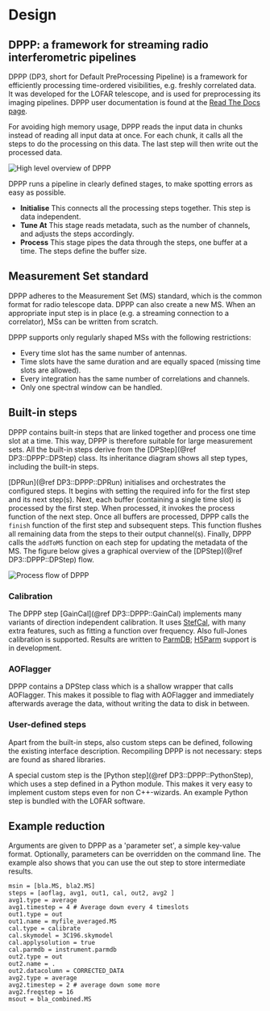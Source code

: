 # Design

## DPPP: a framework for streaming radio interferometric pipelines
DPPP (DP3, short for Default PreProcessing Pipeline) is a framework
for efficiently processing time-ordered visibilities,
e.g. freshly correlated data. It was developed for the LOFAR
telescope, and is used for preprocessing its imaging pipelines.
DPPP user documentation is found at the [Read The Docs page](../index.html).

For avoiding high memory usage, DPPP reads the input data in chunks instead of reading all input data at once. 
For each chunk, it calls all the steps to do the processing on this data. The last step will then
write out the processed data.

![High level overview of DPPP](doxygen/images/diagram.png)

DPPP runs a pipeline in clearly defined stages, to make spotting
errors as easy as possible.
* **Initialise** This connects all the processing steps together. This step is data independent.
* **Tune At** This stage reads metadata, such as the number of channels, and adjusts the steps accordingly.
* **Process** This stage pipes the data through the steps, one buffer at a time. The steps define the buffer size.

## Measurement Set standard
DPPP adheres to the Measurement Set (MS) standard, which is the common format for radio telescope data. DPPP can
also create a new MS. When an appropriate input step is in
place (e.g. a streaming connection to a correlator), MSs can
be written from scratch.

DPPP supports only regularly shaped MSs with the following restrictions:
- Every time slot has the same number of antennas.
- Time slots have the same duration and are equally spaced (missing time slots are allowed).
- Every integration has the same number of correlations and channels.
- Only one spectral window can be handled.

## Built-in steps
DPPP contains built-in steps that are linked together and process one time slot at a time. This way, DPPP is therefore suitable for large measurement sets.
All the built-in steps derive from the [DPStep](@ref DP3::DPPP::DPStep) class. 
Its inheritance diagram shows all step types, including the built-in steps.

[DPRun](@ref DP3::DPPP::DPRun) initialises and orchestrates the configured steps.
It begins with setting the required info for the first step and its next step(s).
Next, each buffer (containing a single time slot) is processed by the first step.
When processed, it invokes the process function of the next step.
Once all buffers are processed, DPPP calls the `finish` function of the first step and subsequent steps. 
This function flushes all remaining data from the steps to their output channel(s).
Finally, DPPP calls the `addToMS` function on each step for updating the metadata of the MS.
The figure below gives a graphical overview of the [DPStep](@ref DP3::DPPP::DPStep) flow.

![Process flow of DPPP](doxygen/images/flow.png)

### Calibration
The DPPP step [GainCal](@ref DP3::DPPP::GainCal) implements many variants of direction
independent calibration. It uses [StefCal](https://ieeexplore.ieee.org/abstract/document/6930038), with many
extra features, such as fitting a function over frequency.
Also full-Jones calibration is supported. Results are written
to [ParmDB](https://www.astron.nl/lofarwiki/doku.php?id=public:user_software:documentation:makesourcedb); [H5Parm](https://github.com/revoltek/losoto/wiki/H5parm-specifications) support is in development.

### AOFlagger
DPPP contains a DPStep class which is a shallow wrapper that calls AOFlagger.
This makes it possible to flag with AOFlagger and immediately
afterwards average the data, without writing the
data to disk in between.

### User-defined steps
Apart from the built-in steps, also custom steps can
be defined, following the existing interface description.
Recompiling DPPP is not necessary: steps are found as shared
libraries.

A special custom step is the [Python step](@ref DP3::DPPP::PythonStep), which uses a step defined in a Python module. 
This makes it very easy to implement custom steps even for non C++-wizards. An
example Python step is bundled with the LOFAR software.

## Example reduction
Arguments are given to DPPP as a 'parameter set', a simple
key-value format. Optionally, parameters can be overridden
on the command line. The example also shows that you can 
use the out step to store intermediate results.

    msin = [bla.MS, bla2.MS]
    steps = [aoflag, avg1, out1, cal, out2, avg2 ]
    avg1.type = average
    avg1.timestep = 4 # Average down every 4 timeslots
    out1.type = out
    out1.name = myfile_averaged.MS
    cal.type = calibrate
    cal.skymodel = 3C196.skymodel
    cal.applysolution = true
    cal.parmdb = instrument.parmdb
    out2.type = out
    out2.name = .
    out2.datacolumn = CORRECTED_DATA
    avg2.type = average
    avg2.timestep = 2 # average down some more
    avg2.freqstep = 16
    msout = bla_combined.MS
